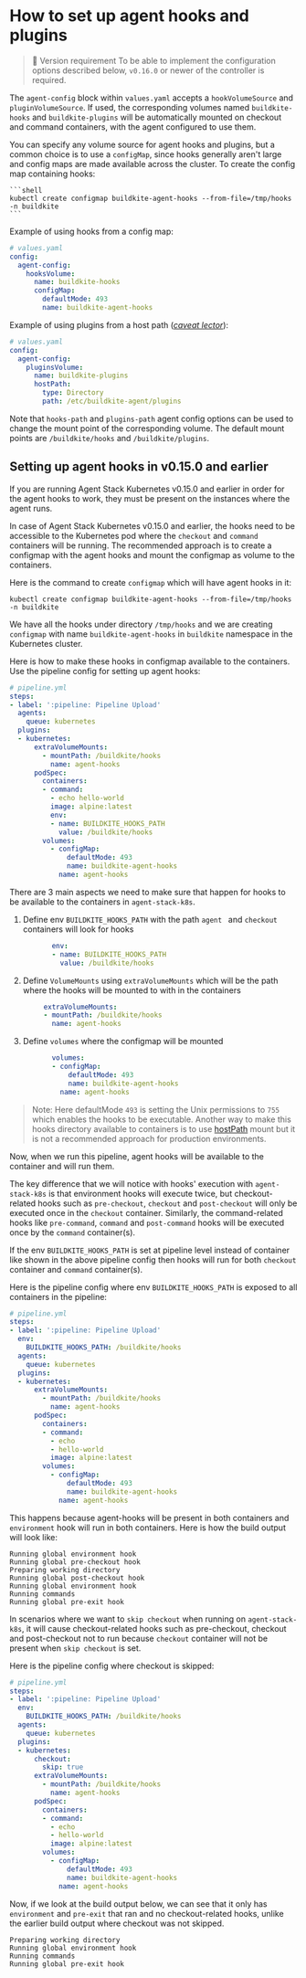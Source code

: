 # How to set up agent hooks and plugins 

> 📘 Version requirement
> To be able to implement the configuration options described below, `v0.16.0` or newer of the controller is required.

The `agent-config` block within `values.yaml` accepts a `hookVolumeSource` and `pluginVolumeSource`. If used, the corresponding volumes named `buildkite-hooks` and `buildkite-plugins` will be automatically mounted on checkout and command containers, with the agent configured to use them.

You can specify any volume source for agent hooks and plugins, but a common choice is to use a `configMap`, since hooks generally aren't large and config maps are made available across the cluster.
To create the config map containing hooks:

    ```shell
    kubectl create configmap buildkite-agent-hooks --from-file=/tmp/hooks -n buildkite
    ```

Example of using hooks from a config map:

```yaml
# values.yaml
config:
  agent-config:
    hooksVolume:
      name: buildkite-hooks
      configMap:
        defaultMode: 493
        name: buildkite-agent-hooks
```

Example of using plugins from a host path ([_caveat lector_](https://kubernetes.io/docs/concepts/storage/volumes/#hostpath)):

```yaml
# values.yaml
config:
  agent-config:
    pluginsVolume:
      name: buildkite-plugins
      hostPath:
        type: Directory
        path: /etc/buildkite-agent/plugins
```

Note that `hooks-path` and `plugins-path` agent config options can be used to change the mount point of the corresponding volume. The default mount points are `/buildkite/hooks` and `/buildkite/plugins`.

## Setting up agent hooks in v0.15.0 and earlier

If you are running Agent Stack Kubernetes v0.15.0 and earlier in order for the agent hooks to work, they must be present on the instances where the agent runs.

In case of Agent Stack Kubernetes v0.15.0 and earlier, the hooks need to be accessible to the Kubernetes pod where the `checkout` and `command` containers will be running. The recommended approach is to create a configmap with the agent hooks and mount the configmap as volume to the containers.

Here is the command to create `configmap` which will have agent hooks in it:

```shell
kubectl create configmap buildkite-agent-hooks --from-file=/tmp/hooks -n buildkite
```

We have all the hooks under directory `/tmp/hooks` and we are creating `configmap` with name `buildkite-agent-hooks` in `buildkite` namespace in the Kubernetes cluster.

Here is how to make these hooks in configmap available to the containers. Use the pipeline
config for setting up agent hooks:

```yaml
# pipeline.yml
steps:
- label: ':pipeline: Pipeline Upload'
  agents:
    queue: kubernetes
  plugins:
  - kubernetes:
      extraVolumeMounts:
        - mountPath: /buildkite/hooks
          name: agent-hooks
      podSpec:
        containers:
        - command:
          - echo hello-world
          image: alpine:latest
          env:
          - name: BUILDKITE_HOOKS_PATH
            value: /buildkite/hooks
        volumes:
          - configMap:
              defaultMode: 493
              name: buildkite-agent-hooks
            name: agent-hooks
```

There are 3 main aspects we need to make sure that happen for hooks to be available to the containers in `agent-stack-k8s`.

1. Define env `BUILDKITE_HOOKS_PATH` with the path `agent ` and `checkout` containers will look for hooks

   ```yaml
          env:
          - name: BUILDKITE_HOOKS_PATH
            value: /buildkite/hooks
   ```

2. Define `VolumeMounts` using `extraVolumeMounts` which will be the path where the hooks will be mounted to with in the containers

   ```yaml
        extraVolumeMounts:
        - mountPath: /buildkite/hooks
          name: agent-hooks
   ```

3. Define `volumes` where the configmap will be mounted

   ```yaml
          volumes:
          - configMap:
              defaultMode: 493
              name: buildkite-agent-hooks
            name: agent-hooks
   ```
   
> Note: Here defaultMode `493` is setting the Unix permissions to `755` which enables the hooks to be executable. Another way to make this hooks directory available to containers is to use [hostPath](https://kubernetes.io/docs/concepts/storage/volumes/#hostpath) mount but it is not a recommended approach for production environments.

Now, when we run this pipeline, agent hooks will be available to the container and will run them.

The key difference that we will notice with hooks' execution with `agent-stack-k8s` is that environment hooks will execute twice, but checkout-related hooks such as `pre-checkout`, `checkout` and `post-checkout` will only be executed once in the `checkout` container. Similarly, the command-related hooks like `pre-command`, `command` and `post-command` hooks will be executed once by the `command` container(s).

If the env `BUILDKITE_HOOKS_PATH` is set at pipeline level instead of container like shown in the above pipeline config then hooks will run for both `checkout` container and `command` container(s).

Here is the pipeline config where env `BUILDKITE_HOOKS_PATH` is exposed to all containers in the pipeline:

```yaml
# pipeline.yml
steps:
- label: ':pipeline: Pipeline Upload'
  env:
    BUILDKITE_HOOKS_PATH: /buildkite/hooks
  agents:
    queue: kubernetes
  plugins:
  - kubernetes:
      extraVolumeMounts:
        - mountPath: /buildkite/hooks
          name: agent-hooks
      podSpec:
        containers:
        - command:
          - echo
          - hello-world
          image: alpine:latest
        volumes:
          - configMap:
              defaultMode: 493
              name: buildkite-agent-hooks
            name: agent-hooks
```

This happens because agent-hooks will be present in both containers and `environment` hook will run in both containers. Here is how the build output will look like:

```
Running global environment hook
Running global pre-checkout hook
Preparing working directory
Running global post-checkout hook
Running global environment hook
Running commands
Running global pre-exit hook
```

In scenarios where we want to `skip checkout` when running on `agent-stack-k8s`, it will cause checkout-related hooks such as pre-checkout, checkout and post-checkout not to run because `checkout` container will not be present when `skip checkout` is set.

Here is the pipeline config where checkout is skipped:

```yaml
# pipeline.yml
steps:
- label: ':pipeline: Pipeline Upload'
  env:
    BUILDKITE_HOOKS_PATH: /buildkite/hooks
  agents:
    queue: kubernetes
  plugins:
  - kubernetes:
      checkout:
        skip: true
      extraVolumeMounts:
        - mountPath: /buildkite/hooks
          name: agent-hooks
      podSpec:
        containers:
        - command:
          - echo
          - hello-world
          image: alpine:latest
        volumes:
          - configMap:
              defaultMode: 493
              name: buildkite-agent-hooks
            name: agent-hooks
```

Now, if we look at the build output below, we can see that it only has `environment` and `pre-exit` that ran and no checkout-related hooks, unlike the earlier build output where checkout was not skipped.

```
Preparing working directory
Running global environment hook
Running commands
Running global pre-exit hook
```
